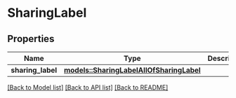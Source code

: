 # SharingLabel

## Properties

Name | Type | Description | Notes
------------ | ------------- | ------------- | -------------
**sharing_label** | [**models::SharingLabelAllOfSharingLabel**](SharingLabel_allOf_sharingLabel.md) |  | 

[[Back to Model list]](../README.md#documentation-for-models) [[Back to API list]](../README.md#documentation-for-api-endpoints) [[Back to README]](../README.md)


